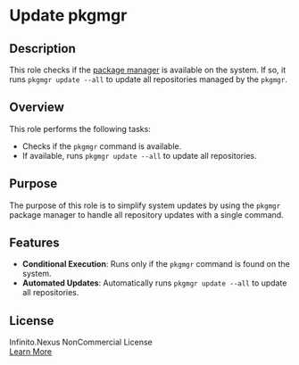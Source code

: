 # Update pkgmgr

## Description

This role checks if the [package manager](https://github.com/kevinveenbirkenbach/package-manager) is available on the system. If so, it runs `pkgmgr update --all` to update all repositories managed by the `pkgmgr`.

## Overview

This role performs the following tasks:
- Checks if the `pkgmgr` command is available.
- If available, runs `pkgmgr update --all` to update all repositories.

## Purpose

The purpose of this role is to simplify system updates by using the `pkgmgr` package manager to handle all repository updates with a single command.

## Features

- **Conditional Execution**: Runs only if the `pkgmgr` command is found on the system.
- **Automated Updates**: Automatically runs `pkgmgr update --all` to update all repositories.

## License

Infinito.Nexus NonCommercial License  
[Learn More](https://s.infinito.nexus/license)


